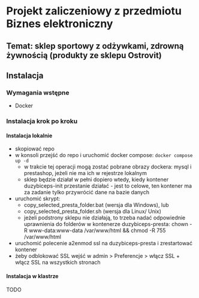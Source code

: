 # Projekt zaliczeniowy z przedmiotu Biznes elektroniczny

## Temat: sklep sportowy z odżywkami, zdrowną żywnością (produkty ze sklepu Ostrovit)

## Instalacja

### Wymagania wstępne

* Docker

### Instalacja krok po kroku

#### Instalacja lokalnie

* skopiować repo
* w konsoli przejść do repo i uruchomić docker compose:
```docker compose up -d```
  * w trakcie tej operacji mogą zostać pobrane obrazy dockera: mysql i prestashop, jeżeli nie ma ich w rejestrze lokalnym
  * sklep będzie działał w pełni dopiero wtedy, kiedy kontener duzybiceps-init przestanie działać - jest to celowe, ten kontener ma za zadanie tylko przywrócić dane na bazie danych
* uruchomić skrypt:
  * copy_selected_presta_folder.bat (wersja dla Windows), lub
  * copy_selected_presta_folder.sh (wersja dla Linux/ Unix)
  * jeżeli podstrony sklepu nie działają, to trzeba nadać odpowiednie uprawnienia do folderów w kontenerze duzybiceps-presta:
  chown -R www-data:www-data /var/www/html && chmod -R 755 /var/www/html
* uruchomić polecenie a2enmod ssl na duzybiceps-presta i zrestartować kontener
* żeby odblokować SSL wejść w admin > Preferencje > włącz SSL + włącz SSL na wszystkich stronach

#### Instalacja w klastrze

TODO
